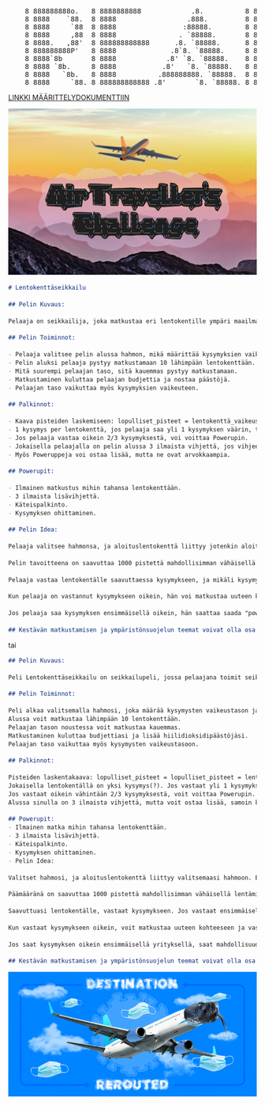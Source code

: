 <pre>                                                                  ____             
    8 888888888o.   8 8888888888            .8.          8 888888888o.                        ,8.       ,8.          8 8888888888   
    8 8888    `88.  8 8888                 .888.         8 8888    `^888.                    ,888.     ,888.         8 8888         
    8 8888     `88  8 8888                :88888.        8 8888        `88.                 .`8888.   .`8888.        8 8888         
    8 8888     ,88  8 8888               . `88888.       8 8888         `88                ,8.`8888. ,8.`8888.       8 8888         
    8 8888.   ,88'  8 888888888888      .8. `88888.      8 8888          88               ,8'8.`8888,8^8.`8888.      8 888888888888 
    8 888888888P'   8 8888             .8`8. `88888.     8 8888          88              ,8' `8.`8888' `8.`8888.     8 8888         
    8 8888`8b       8 8888            .8' `8. `88888.    8 8888         ,88             ,8'   `8.`88'   `8.`8888.    8 8888         
    8 8888 `8b.     8 8888           .8'   `8. `88888.   8 8888        ,88'            ,8'     `8.`'     `8.`8888.   8 8888         
    8 8888   `8b.   8 8888          .888888888. `88888.  8 8888    ,o88P'             ,8'       `8        `8.`8888.  8 8888         
    8 8888     `88. 8 888888888888 .8'       `8. `88888. 8 888888888P'               ,8'         `         `8.`8888. 8 888888888888  
</pre>

<a href="https://docs.google.com/document/d/1S8WWbmltN4jDnygLBXsgCFfJzgW93RzI8U38FrUqCWk/edit">LINKKI MÄÄRITTELYDOKUMENTTIIN</a>

![alt text](https://raw.githubusercontent.com/Konsta00/Air-Travellers-Challenge/main/images/LOGO.png)                      

```markdown
# Lentokenttäseikkailu

## Pelin Kuvaus:

Pelaaja on seikkailija, joka matkustaa eri lentokentille ympäri maailmaa. Pelaaja ratkaisee ohjelmointi kysymyksiä, jolla ansaitsee €-budjettia, samalla pelaaja voi löytää poweruppeja ja oppia samalla lentokenttien historiasta ja kulttuurista.

## Pelin Toiminnot:

- Pelaaja valitsee pelin alussa hahmon, mikä määrittää kysymyksien vaikeuden ja aloituspaikan maailmassa.
- Pelin aluksi pelaaja pystyy matkustamaan 10 lähimpään lentokenttään.
- Mitä suurempi pelaajan taso, sitä kauemmas pystyy matkustamaan.
- Matkustaminen kuluttaa pelaajan budjettia ja nostaa päästöjä.
- Pelaajan taso vaikuttaa myös kysymyksien vaikeuteen.

## Palkinnot:

- Kaava pisteiden laskemiseen: lopulliset_pisteet = lentokenttä_vaikeustaso * pisteet_kysymyksestä.
- 1 kysymys per lentokenttä, jos pelaaja saa yli 1 kysymyksen väärin, tulee miinuspisteitä.
- Jos pelaaja vastaa oikein 2/3 kysymyksestä, voi voittaa Powerupin.
- Jokaisella pelaajalla on pelin alussa 3 ilmaista vihjettä, jos vihjeet loppuvat, niitä pystyy ostamaan lisää.
- Myös Poweruppeja voi ostaa lisää, mutta ne ovat arvokkaampia.

## Powerupit:

- Ilmainen matkustus mihin tahansa lentokenttään.
- 3 ilmaista lisävihjettä.
- Käteispalkinto.
- Kysymyksen ohittaminen.

## Pelin Idea:

Pelaaja valitsee hahmonsa, ja aloituslentokenttä liittyy jotenkin aloitushahmoon. Esimerkiksi hahmon valinta: Donald Trump, jolloin aloituspaikkana olisi Yhdysvallat (Lentokenttä siellä).

Pelin tavoitteena on saavuttaa 1000 pistettä mahdollisimman vähäisellä lentämisellä.

Pelaaja vastaa lentokentälle saavuttaessa kysymykseen, ja mikäli kysymyksen saa ensimmäisellä vastauksella oikein, pelaaja saa +100 pistettä. Mikäli vastaa yrityksellä oikein, saa +70 pistettä, ja kolmannella yrityksellä +50 pistettä.

Kun pelaaja on vastannut kysymykseen oikein, hän voi matkustaa uuteen kohteeseen. Täällä taas vastaa kysymykseen.

Jos pelaaja saa kysymyksen ensimmäisellä oikein, hän saattaa saada "power upin", jolla voi "skipata" kysymyksen jollakin kentällä ja saada suoraan 100 pistettä.

## Kestävän matkustamisen ja ympäristönsuojelun teemat voivat olla osa seikkailua, esimerkiksi auttamalla paikallista ympäristöä.

```

tai
 

```markdown 
## Pelin Kuvaus:

Peli Lentokenttäseikkailu on seikkailupeli, jossa pelaajana toimit seikkailijana, joka matkustaa eri lentokentille ympäri maailmaa. Pelaajana sinun tehtäväsi on ratkaista ohjelmointikysymyksiä, ansaita euroja (€) budjettiisi sekä löytää erityisiä voimapäivityksiä. Samalla saat oppia lentokenttien historiasta ja kulttuurista.

## Pelin Toiminnot:

Peli alkaa valitsemalla hahmosi, joka määrää kysymysten vaikeustason ja aloituspaikan maailmassa.
Alussa voit matkustaa lähimpään 10 lentokenttään.
Pelaajan tason noustessa voit matkustaa kauemmas.
Matkustaminen kuluttaa budjettiasi ja lisää hiilidioksidipäästöjäsi.
Pelaajan taso vaikuttaa myös kysymysten vaikeustasoon.

## Palkinnot:

Pisteiden laskentakaava: lopulliset_pisteet = lopulliset_pisteet = lentokenttä_vaikeustaso * pisteet_kysymyksestä.
Jokaisella lentokentällä on yksi kysymys(?). Jos vastaat yli 1 kysymykseen väärin, menetät pisteitä.
Jos vastaat oikein vähintään 2/3 kysymyksestä, voit voittaa Powerupin.
Alussa sinulla on 3 ilmaista vihjettä, mutta voit ostaa lisää, samoin kuin Poweruppeja, jotka ovat arvokkaampia.

## Powerupit:
- Ilmainen matka mihin tahansa lentokenttään.
- 3 ilmaista lisävihjettä.
- Käteispalkinto.
- Kysymyksen ohittaminen.
- Pelin Idea:

Valitset hahmosi, ja aloituslentokenttä liittyy valitsemaasi hahmoon. Esimerkiksi, jos valitset hahmoksi Donald Trumpin, aloitat Yhdysvalloista.

Päämääränä on saavuttaa 1000 pistettä mahdollisimman vähäisellä lentämisellä.

Saavuttuasi lentokentälle, vastaat kysymykseen. Jos vastaat ensimmäisellä yrityksellä oikein, saat +100 pistettä. Toisella yrityksellä saat +70 pistettä, ja kolmannella yrityksellä saat +50 pistettä.

Kun vastaat kysymykseen oikein, voit matkustaa uuteen kohteeseen ja vastata uuteen kysymykseen.

Jos saat kysymyksen oikein ensimmäisellä yrityksellä, saat mahdollisuuden voittaa "power upin", jolla voit ohittaa kysymyksen jossakin kentässä ja saada suoraan 100 pistettä.

## Kestävän matkustamisen ja ympäristönsuojelun teemat voivat olla osa seikkailua, esimerkiksi auttamalla paikallista ympäristöä.

```

![alt text](https://github.com/Konsta00/Air-Travellers-Challenge/blob/main/images/BANNER_X_SNAKE.png)                                                                                                                              
                                                                                                                              

